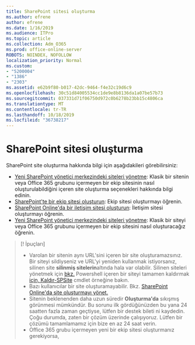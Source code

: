 ```yaml
---
title: SharePoint sitesi oluşturma
ms.author: efrene
author: efrene
ms.date: 1/16/2019
ms.audience: ITPro
ms.topic: article
ms.collection: Adm_O365
ms.prod: office-online-server
ROBOTS: NOINDEX, NOFOLLOW
localization_priority: Normal
ms.custom:
- "5200004"
- "1386"
- "2303"
ms.assetid: e62b9f80-b017-42dc-9464-f4e32c19d6c9
ms.openlocfilehash: 30c51d84005534cc1de9e8b8136da1a07be57b73
ms.sourcegitcommit: 037331d71f06750d972c0b6278b23bb15c4806ca
ms.translationtype: MT
ms.contentlocale: tr-TR
ms.lasthandoff: 10/18/2019
ms.locfileid: "36738217"
---
```

# <a name="create-a-sharepoint-site"></a>SharePoint sitesi oluşturma

SharePoint site oluşturma hakkında bilgi için aşağıdakileri görebilirsiniz:
- [Yeni SharePoint yönetici merkezindeki siteleri yönetme](https://docs.microsoft.com/sharepoint/manage-site-creation): Klasik bir sitenin veya Office 365 grubunu içermeyen bir ekip sitesinin nasıl oluşturulabildiğini içeren site oluşturma seçenekleri hakkında bilgi edinin.
- [SharePoint'te bir ekip sitesi oluşturun](https://support.office.com/article/create-a-team-site-in-sharepoint-ef10c1e7-15f3-42a3-98aa-b5972711777d): Ekip sitesi oluşturmayı öğrenin.
- [SharePoint Online'da bir iletişim sitesi oluşturun](https://support.office.com/article/7fb44b20-a72f-4d2c-9173-fc8f59ba50eb): İletişim sitesi oluşturmayı öğrenin.
- [Yeni SharePoint yönetici merkezindeki siteleri yönetme](https://docs.microsoft.com/sharepoint/manage-sites-in-new-admin-center#create-a-site): Klasik bir siteyi veya Office 365 grubunu içermeyen bir ekip sitesini nasıl oluşturacağız öğrenin.


  
> [! İpuçları]
> - Varolan bir sitenin aynı URL'sini içeren bir site oluşturamazsınız. Bir siteyi sildiyseniz ve URL'yi yeniden kullanmak istiyorsanız, silinen site **silinmiş sitelerin**altında hala var olabilir. Silinen siteleri yönetmek için [bkz.](https://docs.microsoft.com/sharepoint/manage-sites-in-new-admin-center#delete-a-site) Powershell içeren bir siteyi tamamen kaldırmak [için, Kaldır-SPSite](https://docs.microsoft.com/sharepoint/manage-sites-in-new-admin-center#delete-a-site) cmdlet örneğine bakın.
> - Bazı kullanıcılar bir site oluşturamayabilir. Bkz. [SharePoint Online'da site oluşturmayı yönet.](https://docs.microsoft.com/sharepoint/manage-site-creation)
> - Sitenin beklenenden daha uzun süredir **Oluşturma'da** sıkışmış görünmesi mümkündür. Bu sorunu ilk gördüğünüzden bu yana 24 saatten fazla zaman geçtiyse, lütfen bir destek bileti ni kaydedin. Çoğu durumda, zaten bir çözüm üzerinde çalışıyoruz. Lütfen bir çözümü tamamlamamız için bize en az 24 saat verin.
> - Office 365 grubu içermeyen yeni bir ekip sitesi oluşturmanız gerekiyorsa, 



